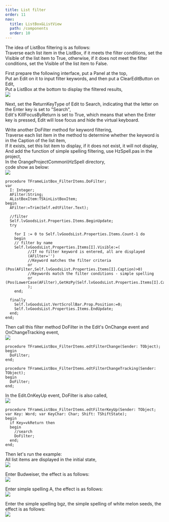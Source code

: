 ```yaml
---
title: List filter
order: 11
nav:
  title: ListBox&ListView
  path: /components
  order: 10
---
```


The idea of ​​ListBox filtering is as follows:  
Traverse each list item in the ListBox, if it meets the filter conditions, set the Visible of the list item to True, otherwise, if it does not meet the filter conditions, set the Visible of the list item to False.  
 
First prepare the following interface, put a Panel at the top,  
Put an Edit on it to input filter keywords, and then put a ClearEditButton on Edit,  
Put a ListBox at the bottom to display the filtered results,  
![](http://www.orangeui.cn/orangeuiblog/OrangeUI/10.15.OrangeUI%E6%8E%A7%E4%BB%B6%E4%BD%BF%E7%94%A8%E8%AF%B4%E6%98%8E(%E5%88%97%E8%A1%A8%E6%A1%86%E6%8E%A7%E4%BB%B6ListBox)(%E7%A4%BA%E4%BE%8B15%20%E5%88%97%E8%A1%A8%E8%BF%87%E6%BB%A4).files/image001.png)


Next, set the ReturnKeyType of Edit to Search, indicating that the letter on the Enter key is set to "Search",  
Edit's KillFocusByReturn is set to True, which means that when the Enter key is pressed, Edit will lose focus and hide the virtual keyboard.  
 
Write another DoFilter method for keyword filtering,  
Traverse each list item in the method to determine whether the keyword is in the Caption of the list item,  
If it exists, set this list item to display, if it does not exist, it will not display,  
And add the function of simple spelling filtering, use HzSpell.pas in the project,  
In the OrangeProjectCommon\HzSpell directory,  
code show as below:    
![](http://www.orangeui.cn/orangeuiblog/OrangeUI/10.15.OrangeUI%E6%8E%A7%E4%BB%B6%E4%BD%BF%E7%94%A8%E8%AF%B4%E6%98%8E(%E5%88%97%E8%A1%A8%E6%A1%86%E6%8E%A7%E4%BB%B6ListBox)(%E7%A4%BA%E4%BE%8B15%20%E5%88%97%E8%A1%A8%E8%BF%87%E6%BB%A4).files/image003.png)

````delphi | pure
procedure TFrameListBox_FilterItems.DoFilter;
var
  I: Integer;
  AFilter:String;
  AListBoxItem:TSkinListBoxItem;
begin
  AFilter:=Trim(Self.edtFilter.Text);
  
  //filter
  Self.lvGoodsList.Properties.Items.BeginUpdate;
  try
    
    for I := 0 to Self.lvGoodsList.Properties.Items.Count-1 do
    begin
    // filter by name
    Self.lvGoodsList.Properties.Items[I].Visible:=(
          //If no filter keyword is entered, all are displayed
          (AFilter='')
          //Keyword matches the filter criteria
          or (Pos(AFilter,Self.lvGoodsList.Properties.Items[I].Caption)>0)
          //Keywords match the filter conditions - simple spelling
          or (Pos(LowerCase(AFilter),GetHzPy(Self.lvGoodsList.Properties.Items[I].Caption))>0)
          );
    end;
    
  finally
    Self.lvGoodsList.VertScrollBar.Prop.Position:=0;
    Self.lvGoodsList.Properties.Items.EndUpdate;
  end;
end;
````
 
 
Then call this filter method DoFilter in the Edit's OnChange event and OnChangeTracking event,  
![](http://www.orangeui.cn/orangeuiblog/OrangeUI/10.15.OrangeUI%E6%8E%A7%E4%BB%B6%E4%BD%BF%E7%94%A8%E8%AF%B4%E6%98%8E(%E5%88%97%E8%A1%A8%E6%A1%86%E6%8E%A7%E4%BB%B6ListBox)(%E7%A4%BA%E4%BE%8B15%20%E5%88%97%E8%A1%A8%E8%BF%87%E6%BB%A4).files/image005.png)


````delphi | pure
procedure TFrameListBox_FilterItems.edtFilterChange(Sender: TObject);
begin
  DoFilter;
end;
 
procedure TFrameListBox_FilterItems.edtFilterChangeTracking(Sender: TObject);
begin
  DoFilter;
end;
````
 
In the Edit.OnKeyUp event, DoFilter is also called,  
![](http://www.orangeui.cn/orangeuiblog/OrangeUI/10.15.OrangeUI%E6%8E%A7%E4%BB%B6%E4%BD%BF%E7%94%A8%E8%AF%B4%E6%98%8E(%E5%88%97%E8%A1%A8%E6%A1%86%E6%8E%A7%E4%BB%B6ListBox)(%E7%A4%BA%E4%BE%8B15%20%E5%88%97%E8%A1%A8%E8%BF%87%E6%BB%A4).files/image007.png)


````delphi | pure
procedure TFrameListBox_FilterItems.edtFilterKeyUp(Sender: TObject;
var Key: Word; var KeyChar: Char; Shift: TShiftState);
begin
  if Key=vkReturn then
  begin
    //search
    DoFilter;
  end;
end;
````

 
Then let's run the example:  
All list items are displayed in the initial state,  
![](http://www.orangeui.cn/orangeuiblog/OrangeUI/10.15.OrangeUI%E6%8E%A7%E4%BB%B6%E4%BD%BF%E7%94%A8%E8%AF%B4%E6%98%8E(%E5%88%97%E8%A1%A8%E6%A1%86%E6%8E%A7%E4%BB%B6ListBox)(%E7%A4%BA%E4%BE%8B15%20%E5%88%97%E8%A1%A8%E8%BF%87%E6%BB%A4).files/image009.png)


Enter Budweiser, the effect is as follows:  
![](http://www.orangeui.cn/orangeuiblog/OrangeUI/10.15.OrangeUI%E6%8E%A7%E4%BB%B6%E4%BD%BF%E7%94%A8%E8%AF%B4%E6%98%8E(%E5%88%97%E8%A1%A8%E6%A1%86%E6%8E%A7%E4%BB%B6ListBox)(%E7%A4%BA%E4%BE%8B15%20%E5%88%97%E8%A1%A8%E8%BF%87%E6%BB%A4).files/image011.png)

 
Enter simple spelling A, the effect is as follows:  
![](http://www.orangeui.cn/orangeuiblog/OrangeUI/10.15.OrangeUI%E6%8E%A7%E4%BB%B6%E4%BD%BF%E7%94%A8%E8%AF%B4%E6%98%8E(%E5%88%97%E8%A1%A8%E6%A1%86%E6%8E%A7%E4%BB%B6ListBox)(%E7%A4%BA%E4%BE%8B15%20%E5%88%97%E8%A1%A8%E8%BF%87%E6%BB%A4).files/image013.png)


Enter the simple spelling bgz, the simple spelling of white melon seeds, the effect is as follows:  
![](http://www.orangeui.cn/orangeuiblog/OrangeUI/10.15.OrangeUI%E6%8E%A7%E4%BB%B6%E4%BD%BF%E7%94%A8%E8%AF%B4%E6%98%8E(%E5%88%97%E8%A1%A8%E6%A1%86%E6%8E%A7%E4%BB%B6ListBox)(%E7%A4%BA%E4%BE%8B15%20%E5%88%97%E8%A1%A8%E8%BF%87%E6%BB%A4).files/image015.png)



